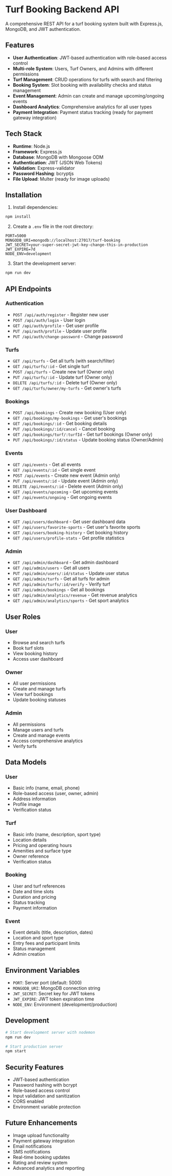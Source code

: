 # Turf Booking Backend API

A comprehensive REST API for a turf booking system built with Express.js, MongoDB, and JWT authentication.

## Features

- **User Authentication**: JWT-based authentication with role-based access control
- **Multi-role System**: Users, Turf Owners, and Admins with different permissions
- **Turf Management**: CRUD operations for turfs with search and filtering
- **Booking System**: Slot booking with availability checks and status management
- **Event Management**: Admin can create and manage upcoming/ongoing events
- **Dashboard Analytics**: Comprehensive analytics for all user types
- **Payment Integration**: Payment status tracking (ready for payment gateway integration)

## Tech Stack

- **Runtime**: Node.js
- **Framework**: Express.js
- **Database**: MongoDB with Mongoose ODM
- **Authentication**: JWT (JSON Web Tokens)
- **Validation**: Express-validator
- **Password Hashing**: bcryptjs
- **File Upload**: Multer (ready for image uploads)

## Installation

1. Install dependencies:
```bash
npm install
```

2. Create a `.env` file in the root directory:
```env
PORT=5000
MONGODB_URI=mongodb://localhost:27017/turf-booking
JWT_SECRET=your-super-secret-jwt-key-change-this-in-production
JWT_EXPIRE=7d
NODE_ENV=development
```

3. Start the development server:
```bash
npm run dev
```

## API Endpoints

### Authentication
- `POST /api/auth/register` - Register new user
- `POST /api/auth/login` - User login
- `GET /api/auth/profile` - Get user profile
- `PUT /api/auth/profile` - Update user profile
- `PUT /api/auth/change-password` - Change password

### Turfs
- `GET /api/turfs` - Get all turfs (with search/filter)
- `GET /api/turfs/:id` - Get single turf
- `POST /api/turfs` - Create new turf (Owner only)
- `PUT /api/turfs/:id` - Update turf (Owner only)
- `DELETE /api/turfs/:id` - Delete turf (Owner only)
- `GET /api/turfs/owner/my-turfs` - Get owner's turfs

### Bookings
- `POST /api/bookings` - Create new booking (User only)
- `GET /api/bookings/my-bookings` - Get user's bookings
- `GET /api/bookings/:id` - Get booking details
- `PUT /api/bookings/:id/cancel` - Cancel booking
- `GET /api/bookings/turf/:turfId` - Get turf bookings (Owner only)
- `PUT /api/bookings/:id/status` - Update booking status (Owner/Admin)

### Events
- `GET /api/events` - Get all events
- `GET /api/events/:id` - Get single event
- `POST /api/events` - Create new event (Admin only)
- `PUT /api/events/:id` - Update event (Admin only)
- `DELETE /api/events/:id` - Delete event (Admin only)
- `GET /api/events/upcoming` - Get upcoming events
- `GET /api/events/ongoing` - Get ongoing events

### User Dashboard
- `GET /api/users/dashboard` - Get user dashboard data
- `GET /api/users/favorite-sports` - Get user's favorite sports
- `GET /api/users/booking-history` - Get booking history
- `GET /api/users/profile-stats` - Get profile statistics

### Admin
- `GET /api/admin/dashboard` - Get admin dashboard
- `GET /api/admin/users` - Get all users
- `PUT /api/admin/users/:id/status` - Update user status
- `GET /api/admin/turfs` - Get all turfs for admin
- `PUT /api/admin/turfs/:id/verify` - Verify turf
- `GET /api/admin/bookings` - Get all bookings
- `GET /api/admin/analytics/revenue` - Get revenue analytics
- `GET /api/admin/analytics/sports` - Get sport analytics

## User Roles

### User
- Browse and search turfs
- Book turf slots
- View booking history
- Access user dashboard

### Owner
- All user permissions
- Create and manage turfs
- View turf bookings
- Update booking statuses

### Admin
- All permissions
- Manage users and turfs
- Create and manage events
- Access comprehensive analytics
- Verify turfs

## Data Models

### User
- Basic info (name, email, phone)
- Role-based access (user, owner, admin)
- Address information
- Profile image
- Verification status

### Turf
- Basic info (name, description, sport type)
- Location details
- Pricing and operating hours
- Amenities and surface type
- Owner reference
- Verification status

### Booking
- User and turf references
- Date and time slots
- Duration and pricing
- Status tracking
- Payment information

### Event
- Event details (title, description, dates)
- Location and sport type
- Entry fees and participant limits
- Status management
- Admin creation

## Environment Variables

- `PORT`: Server port (default: 5000)
- `MONGODB_URI`: MongoDB connection string
- `JWT_SECRET`: Secret key for JWT tokens
- `JWT_EXPIRE`: JWT token expiration time
- `NODE_ENV`: Environment (development/production)

## Development

```bash
# Start development server with nodemon
npm run dev

# Start production server
npm start
```

## Security Features

- JWT-based authentication
- Password hashing with bcrypt
- Role-based access control
- Input validation and sanitization
- CORS enabled
- Environment variable protection

## Future Enhancements

- Image upload functionality
- Payment gateway integration
- Email notifications
- SMS notifications
- Real-time booking updates
- Rating and review system
- Advanced analytics and reporting 